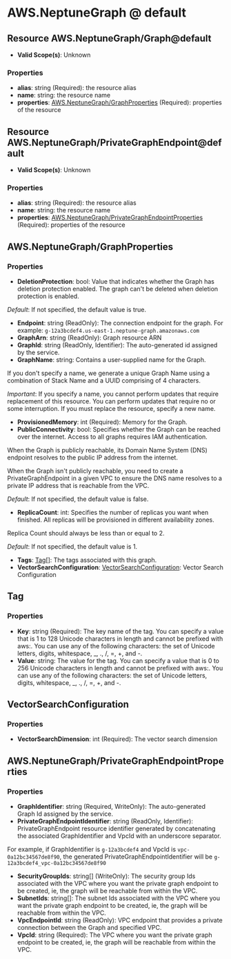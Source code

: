 # AWS.NeptuneGraph @ default

## Resource AWS.NeptuneGraph/Graph@default
* **Valid Scope(s)**: Unknown
### Properties
* **alias**: string (Required): the resource alias
* **name**: string: the resource name
* **properties**: [AWS.NeptuneGraph/GraphProperties](#awsneptunegraphgraphproperties) (Required): properties of the resource

## Resource AWS.NeptuneGraph/PrivateGraphEndpoint@default
* **Valid Scope(s)**: Unknown
### Properties
* **alias**: string (Required): the resource alias
* **name**: string: the resource name
* **properties**: [AWS.NeptuneGraph/PrivateGraphEndpointProperties](#awsneptunegraphprivategraphendpointproperties) (Required): properties of the resource

## AWS.NeptuneGraph/GraphProperties
### Properties
* **DeletionProtection**: bool: Value that indicates whether the Graph has deletion protection enabled. The graph can't be deleted when deletion protection is enabled.

_Default_: If not specified, the default value is true.
* **Endpoint**: string (ReadOnly): The connection endpoint for the graph. For example: `g-12a3bcdef4.us-east-1.neptune-graph.amazonaws.com`
* **GraphArn**: string (ReadOnly): Graph resource ARN
* **GraphId**: string (ReadOnly, Identifier): The auto-generated id assigned by the service.
* **GraphName**: string: Contains a user-supplied name for the Graph. 

If you don't specify a name, we generate a unique Graph Name using a combination of Stack Name and a UUID comprising of 4 characters.

_Important_: If you specify a name, you cannot perform updates that require replacement of this resource. You can perform updates that require no or some interruption. If you must replace the resource, specify a new name.
* **ProvisionedMemory**: int (Required): Memory for the Graph.
* **PublicConnectivity**: bool: Specifies whether the Graph can be reached over the internet. Access to all graphs requires IAM authentication.

When the Graph is publicly reachable, its Domain Name System (DNS) endpoint resolves to the public IP address from the internet.

When the Graph isn't publicly reachable, you need to create a PrivateGraphEndpoint in a given VPC to ensure the DNS name resolves to a private IP address that is reachable from the VPC.

_Default_: If not specified, the default value is false.
* **ReplicaCount**: int: Specifies the number of replicas you want when finished. All replicas will be provisioned in different availability zones.

Replica Count should always be less than or equal to 2.

_Default_: If not specified, the default value is 1.
* **Tags**: [Tag](#tag)[]: The tags associated with this graph.
* **VectorSearchConfiguration**: [VectorSearchConfiguration](#vectorsearchconfiguration): Vector Search Configuration

## Tag
### Properties
* **Key**: string (Required): The key name of the tag. You can specify a value that is 1 to 128 Unicode characters in length and cannot be prefixed with aws:. You can use any of the following characters: the set of Unicode letters, digits, whitespace, _, ., /, =, +, and -. 
* **Value**: string: The value for the tag. You can specify a value that is 0 to 256 Unicode characters in length and cannot be prefixed with aws:. You can use any of the following characters: the set of Unicode letters, digits, whitespace, _, ., /, =, +, and -. 

## VectorSearchConfiguration
### Properties
* **VectorSearchDimension**: int (Required): The vector search dimension

## AWS.NeptuneGraph/PrivateGraphEndpointProperties
### Properties
* **GraphIdentifier**: string (Required, WriteOnly): The auto-generated Graph Id assigned by the service.
* **PrivateGraphEndpointIdentifier**: string (ReadOnly, Identifier): PrivateGraphEndpoint resource identifier generated by concatenating the associated GraphIdentifier and VpcId with an underscore separator.

 For example, if GraphIdentifier is `g-12a3bcdef4` and VpcId is `vpc-0a12bc34567de8f90`, the generated PrivateGraphEndpointIdentifier will be `g-12a3bcdef4_vpc-0a12bc34567de8f90`
* **SecurityGroupIds**: string[] (WriteOnly): The security group Ids associated with the VPC where you want the private graph endpoint to be created, ie, the graph will be reachable from within the VPC.
* **SubnetIds**: string[]: The subnet Ids associated with the VPC where you want the private graph endpoint to be created, ie, the graph will be reachable from within the VPC.
* **VpcEndpointId**: string (ReadOnly): VPC endpoint that provides a private connection between the Graph and specified VPC.
* **VpcId**: string (Required): The VPC where you want the private graph endpoint to be created, ie, the graph will be reachable from within the VPC.

